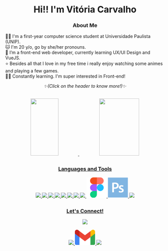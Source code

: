 <!-- Intro -->

<a href="" target="_blank"><img src="" /></a> 
<h1 align="center">Hi!! I'm Vitória Carvalho</h1>
<h3 align="center">About Me</h3>  
 <p>
 👩‍🎓  I'm a first-year computer science student at Universidade Paulista (UNIP).
<br>🐱 I'm 20 y/o, go by she/her pronouns.
<br>💫 I’m a front-end web developer, currently learning UX/UI Design and VueJS.
<br>⭐ Besides all that I love in my free time i really enjoy watching some animes and playing a few games.
<br>👩‍💻 Constantly learning. I'm super interested in Front-end!
 <br> <p align="center"><i>✨(Click on the header to know more!)✨</i></p>
 </p>
 
 ##
 
 <div align="center">
  <a href="https://github.com/vikzinha">
  <img width="42%" height="180em" src="https://github-readme-stats.vercel.app/api?username=vikzinha&show_icons=true&theme=dracula&include_all_commits=true&count_private=true"/>
  <img width="50%" height="180em" src="https://github-readme-stats.vercel.app/api/top-langs/?username=vikzinha&layout=compact&langs_count=7&theme=dracula"/>
</div>

##
<h3 align="Center">Languages and Tools</h3>  
<p align="center">
<img src="https://cdn.jsdelivr.net/gh/devicons/devicon/icons/html5/html5-original-wordmark.svg" style="height: 4rem"/>
<img src="https://cdn.jsdelivr.net/gh/devicons/devicon/icons/css3/css3-original-wordmark.svg" style="height: 4rem"/>
<img src="https://cdn.jsdelivr.net/gh/devicons/devicon/icons/javascript/javascript-plain.svg" style="height: 4rem"/>
<img src="https://cdn.jsdelivr.net/gh/devicons/devicon/icons/bootstrap/bootstrap-plain-wordmark.svg"  style="height: 4rem"/>
<img src="https://cdn.jsdelivr.net/gh/devicons/devicon/icons/vuejs/vuejs-original.svg" style="height: 4rem"/>
<img src="https://cdn.jsdelivr.net/gh/devicons/devicon/icons/git/git-plain.svg" style="height: 4rem"/>
<img src="https://cdn.jsdelivr.net/gh/devicons/devicon/icons/github/github-original-wordmark.svg" style="height: 4rem; color:white"/>
<img src="https://cdn.jsdelivr.net/gh/devicons/devicon/icons/c/c-original.svg"  style="height: 4rem"/>
<img src="https://github.com/devicons/devicon/blob/master/icons/figma/figma-original.svg" style="height: 4rem" />
<img src="https://github.com/devicons/devicon/blob/master/icons/photoshop/photoshop-plain.svg" style="height: 4rem" />
<img src="https://cdn.jsdelivr.net/gh/devicons/devicon/icons/illustrator/illustrator-plain.svg" style="height: 4rem" />          
</p>

##

<!-- Socials --> 

<h3 align="center">Let's Connect! </h3>  
<div align="center">

<a href="https://www.linkedin.com/in/vitoriacarvalhodev/" target="blank"><img src="https://cdn.jsdelivr.net/gh/devicons/devicon/icons/linkedin/linkedin-original.svg" style="height: 3rem"/></a>

<a href="" target="blank">
<img src="https://cdn.jsdelivr.net/gh/devicons/devicon/icons/codepen/codepen-plain.svg" style="height: 3rem; background-color:white"/>
</a>

<a href="mailto:vitoriapereira.html@gmail.com" target="blank">
<img src="https://github.com/vikzinha/vikzinha/blob/main/Gmail_Logo_256px.png" style="height: 3rem"/>
</a>

<a href="" target="blank">
<img src="https://cdn.jsdelivr.net/gh/devicons/devicon/icons/twitter/twitter-original.svg" style="height: 3rem" />
</a>
          

<a href="https://instagram.com/rafaballerini" target="_blank">

</a>
 


</div>
